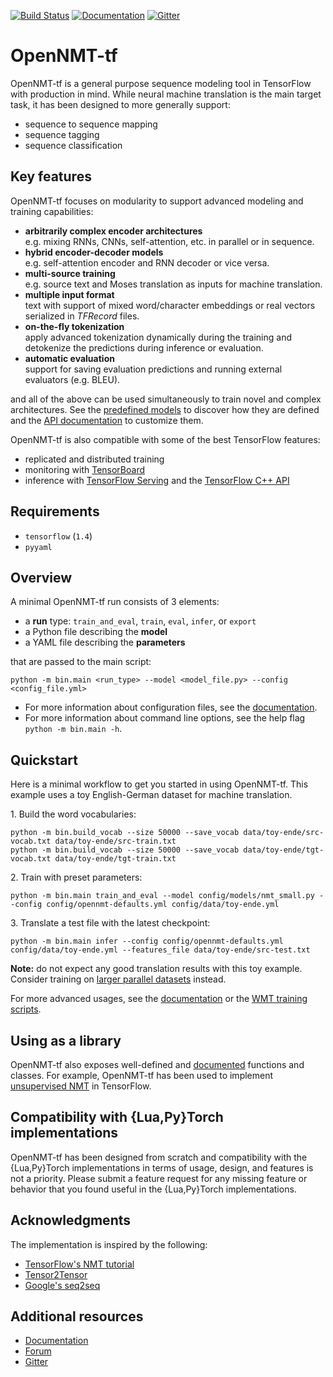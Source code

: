 [![Build Status](https://api.travis-ci.org/OpenNMT/OpenNMT-tf.svg?branch=master)](https://travis-ci.org/OpenNMT/OpenNMT-tf) [![Documentation](https://img.shields.io/badge/docs-master-blue.svg)](http://opennmt.net/OpenNMT-tf/) [![Gitter](https://badges.gitter.im/OpenNMT/OpenNMT-tf.svg)](https://gitter.im/OpenNMT/OpenNMT-tf?utm_source=badge&utm_medium=badge&utm_campaign=pr-badge)

# OpenNMT-tf

OpenNMT-tf is a general purpose sequence modeling tool in TensorFlow with production in mind. While neural machine translation is the main target task, it has been designed to more generally support:

* sequence to sequence mapping
* sequence tagging
* sequence classification

## Key features

OpenNMT-tf focuses on modularity to support advanced modeling and training capabilities:

* **arbitrarily complex encoder architectures**<br/>e.g. mixing RNNs, CNNs, self-attention, etc. in parallel or in sequence.
* **hybrid encoder-decoder models**<br/>e.g. self-attention encoder and RNN decoder or vice versa.
* **multi-source training**<br/>e.g. source text and Moses translation as inputs for machine translation.
* **multiple input format**<br/>text with support of mixed word/character embeddings or real vectors serialized in *TFRecord* files.
* **on-the-fly tokenization**<br/>apply advanced tokenization dynamically during the training and detokenize the predictions during inference or evaluation.
* **automatic evaluation**<br/>support for saving evaluation predictions and running external evaluators (e.g. BLEU).

and all of the above can be used simultaneously to train novel and complex architectures. See the [predefined models](config/models) to discover how they are defined and the [API documentation](http://opennmt.net/OpenNMT-tf/package/opennmt.html) to customize them.

OpenNMT-tf is also compatible with some of the best TensorFlow features:

* replicated and distributed training
* monitoring with [TensorBoard](https://www.tensorflow.org/get_started/summaries_and_tensorboard)
* inference with [TensorFlow Serving](https://github.com/OpenNMT/OpenNMT-tf/tree/master/examples/serving) and the [TensorFlow C++ API](https://github.com/OpenNMT/OpenNMT-tf/tree/master/examples/cpp)

## Requirements

* `tensorflow` (`1.4`)
* `pyyaml`

## Overview

A minimal OpenNMT-tf run consists of 3 elements:

* a **run** type: `train_and_eval`, `train`, `eval`, `infer`, or `export`
* a Python file describing the **model**
* a YAML file describing the **parameters**

that are passed to the main script:

```
python -m bin.main <run_type> --model <model_file.py> --config <config_file.yml>
```

* For more information about configuration files, see the [documentation](http://opennmt.net/OpenNMT-tf/configuration.html).
* For more information about command line options, see the help flag `python -m bin.main -h`.

## Quickstart

Here is a minimal workflow to get you started in using OpenNMT-tf. This example uses a toy English-German dataset for machine translation.

1\. Build the word vocabularies:

```
python -m bin.build_vocab --size 50000 --save_vocab data/toy-ende/src-vocab.txt data/toy-ende/src-train.txt
python -m bin.build_vocab --size 50000 --save_vocab data/toy-ende/tgt-vocab.txt data/toy-ende/tgt-train.txt
```

2\. Train with preset parameters:

```
python -m bin.main train_and_eval --model config/models/nmt_small.py --config config/opennmt-defaults.yml config/data/toy-ende.yml
```

3\. Translate a test file with the latest checkpoint:

```
python -m bin.main infer --config config/opennmt-defaults.yml config/data/toy-ende.yml --features_file data/toy-ende/src-test.txt
```

**Note:** do not expect any good translation results with this toy example. Consider training on [larger parallel datasets](http://www.statmt.org/wmt16/translation-task.html) instead.

For more advanced usages, see the [documentation](http://opennmt.net/OpenNMT-tf) or the [WMT training scripts](https://github.com/OpenNMT/OpenNMT-tf/tree/master/scripts/wmt).

## Using as a library

OpenNMT-tf also exposes well-defined and [documented](http://opennmt.net/OpenNMT-tf/package/opennmt.html) functions and classes. For example, OpenNMT-tf has been used to implement [unsupervised NMT](https://github.com/OpenNMT/Hackathon/tree/master/unsupervised-nmt) in TensorFlow.

## Compatibility with {Lua,Py}Torch implementations

OpenNMT-tf has been designed from scratch and compatibility with the {Lua,Py}Torch implementations in terms of usage, design, and features is not a priority. Please submit a feature request for any missing feature or behavior that you found useful in the {Lua,Py}Torch implementations.

## Acknowledgments

The implementation is inspired by the following:

* [TensorFlow's NMT tutorial](https://github.com/tensorflow/nmt)
* [Tensor2Tensor](https://github.com/tensorflow/tensor2tensor)
* [Google's seq2seq](https://github.com/google/seq2seq)

## Additional resources

* [Documentation](http://opennmt.net/OpenNMT-tf)
* [Forum](http://forum.opennmt.net)
* [Gitter](https://gitter.im/OpenNMT/OpenNMT-tf)
